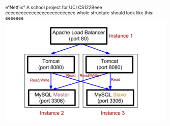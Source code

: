 e“Netflix"
A school project for UCI CS122Beee
eeeeeeeeeeeeeeeeeeeeeeeeeee
whole structure should look like this:
eeeeeee
![image](https://github.com/cxk123/-Netflix-CS122B/blob/master/images/struture.PNG)
